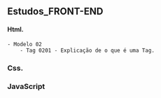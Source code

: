## Estudos_FRONT-END

#### Html.
    - Modelo 02
        - Tag 0201 - Explicação de o que é uma Tag.
### Css.

### JavaScript